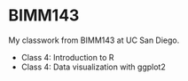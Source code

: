 # BIMM143

My classwork from BIMM143 at UC San Diego. 

- Class 4: Introduction to R 
- Class 4: Data visualization with ggplot2

